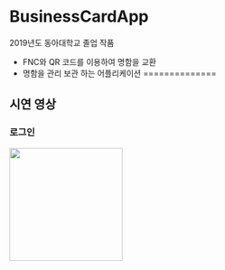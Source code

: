 # BusinessCardApp
2019년도 동아대학교 졸업 작품
 - FNC와 QR 코드를 이용하여 명함을 교환
 - 명함을 관리 보관 하는 어플리케이션
==============
## 시연 영상
### 로그인
<div>
  <image width="200" src="httpsuser-images.githubusercontent.com5572365491380111-23e57980-e85f-11ea-9079-b390205cdcf8.gif">
</div>
